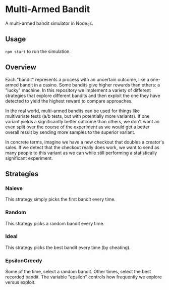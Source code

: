 # Multi-Armed Bandit

A multi-armed bandit simulator in Node.js.

## Usage

`npm start` to run the simulation.

## Overview

Each "bandit" represents a process with an uncertain outcome, like a one-armed bandit in a casino. Some bandits give higher rewards than others: a "lucky" machine. In this repository we implement a variety of different strategies that explore different bandits and then exploit the one they have detected to yield the highest reward to compare approaches.

In the real world, multi-armed bandits can be used for things like multivariate tests (a/b tests, but with potentially more variants). If one variant yields a significantly better outcome than others, we don't want an even split over the course of the experiment as we would get a better overall result by sending more samples to the superior variant.

In concrete terms, imagine we have a new checkout that doubles a creator's sales. If we detect that the checkout really does work, we want to send as many people to this variant as we can while still performing a statistically significant experiment.

## Strategies

### Naieve

This strategy simply picks the first bandit every time.

### Random

This strategy picks a random bandit every time.

### Ideal

This strategy picks the best bandit every time (by cheating).

### EpsilonGreedy

Some of the time, select a random bandit. Other times, select the best recorded bandit. The variable "epsilon" controls how frequently we explore versus exploit.

